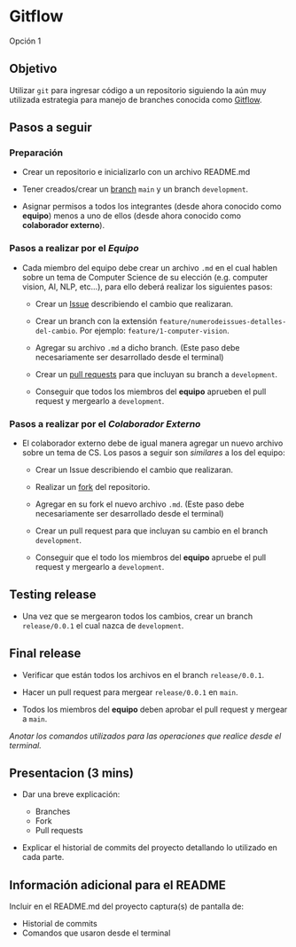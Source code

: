 # Gitflow

Opción 1

## Objetivo

Utilizar `git` para ingresar código a un repositorio siguiendo la aún muy utilizada estrategia para manejo de branches conocida como [Gitflow](https://www.atlassian.com/git/tutorials/comparing-workflows/gitflow-workflow).

## Pasos a seguir

### Preparación

- Crear un repositorio e inicializarlo con un archivo README.md

- Tener creados/crear un [branch](https://docs.github.com/en/pull-requests/collaborating-with-pull-requests/proposing-changes-to-your-work-with-pull-requests/creating-and-deleting-branches-within-your-repository#creating-a-branch) `main` y un branch `development`.

- Asignar permisos a todos los integrantes (desde ahora conocido como **equipo**) menos a uno de ellos (desde ahora conocido como **colaborador externo**).

### Pasos a realizar por el *Equipo*

- Cada miembro del equipo debe crear un archivo `.md` en el cual hablen sobre un tema de Computer Science de su elección (e.g. computer vision, AI, NLP, etc...), para ello deberá realizar los siguientes pasos:

  - Crear un [Issue](https://docs.github.com/en/issues/tracking-your-work-with-issues/creating-an-issue#creating-an-issue-from-a-repository) describiendo el cambio que realizaran.

  - Crear un branch con la extensión `feature/numerodeissues-detalles-del-cambio`. Por ejemplo: `feature/1-computer-vision`.

  - Agregar su archivo `.md` a dicho branch. (Este paso debe necesariamente ser desarrollado desde el terminal)

  - Crear un [pull requests](https://docs.github.com/en/pull-requests/collaborating-with-pull-requests/proposing-changes-to-your-work-with-pull-requests/creating-a-pull-request) para que incluyan su branch a `development`.

  - Conseguir que todos los miembros del **equipo** aprueben el pull request y mergearlo a `development`.

### Pasos a realizar por el *Colaborador Externo*

- El colaborador externo debe de igual manera agregar un nuevo archivo sobre un tema de CS. Los pasos a seguir son *similares* a los del equipo:

  - Crear un Issue describiendo el cambio que realizaran.

  - Realizar un [fork](https://docs.github.com/en/get-started/quickstart/fork-a-repo) del repositorio.
  
  - Agregar en su fork el nuevo archivo `.md`. (Este paso debe necesariamente ser desarrollado desde el terminal)

  - Crear un pull request para que incluyan su cambio en el branch `development`.

  - Conseguir que el todo los miembros del **equipo** apruebe el pull request y mergearlo a `development`.

## Testing release

- Una vez que se mergearon todos los cambios, crear un branch `release/0.0.1` el cual nazca de `development`.

## Final release

- Verificar que están todos los archivos en el branch `release/0.0.1`.

- Hacer un pull request para mergear `release/0.0.1` en `main`.

- Todos los miembros del **equipo** deben aprobar el pull request y mergear a `main`.

*Anotar los comandos utilizados para las operaciones que realice desde el terminal.*

## Presentacion (3 mins)

- Dar una breve explicación:
  - Branches
  - Fork
  - Pull requests

- Explicar el historial de commits del proyecto detallando lo utilizado en cada parte.

## Información adicional para el README

Incluir en el README.md del proyecto captura(s) de pantalla de:

- Historial de commits
- Comandos que usaron desde el terminal